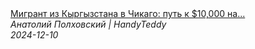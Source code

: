 <!--2024-12-10 16:38:33-->
<div class="yb">
  <a class="nodecor" href="/index.html?rabota/migrant_iz_kyrgyzstana_v_chikago_put_k_10_000_na_hendimenstve">
    <img class="preview" data-videoid="efCdXM0ebhc" src="https://i2.ytimg.com/vi/efCdXM0ebhc/hqdefault.jpg" align="middle" alt="">
  </a>
  <div class="inlbl text">
    <a class="nodecor" href="/index.html?rabota/migrant_iz_kyrgyzstana_v_chikago_put_k_10_000_na_hendimenstve">Мигрант из Кыргызстана в Чикаго: путь к $10,000 на...</a><br>
    <i class="smaller2">Анатолий Полховский | HandyTeddy </i><br>
    <i class="smaller3">2024-12-10</i>
  </div>
</div>
